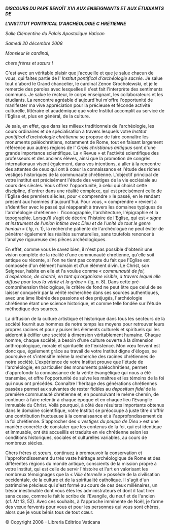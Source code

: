 ***DISCOURS DU PAPE BENOÎT XVI*** ***AUX ENSEIGNANTS ET AUX ÉTUDIANTS DE***

***L'INSTITUT PONTIFICAL D'ARCHÉOLOGIE C*** ***HR******ÉTIENNE***

*Salle Clémentine du Palais Apostolique Vatican*

*Samedi 20 décembre 2008*

*Monsieur le cardinal,*

*chers frères et sœurs !*

C'est avec un véritable plaisir que j'accueille et que je salue chacun de vous, qui faites partie de l' *Institut pontifical d'archéologie sacrée*. Je salue tout d'abord le Grand chancelier, le cardinal Zenon Grocholewski, et je le remercie des paroles avec lesquelles il s'est fait l'interprète des sentiments communs. Je salue le recteur, le corps enseignant, les collaborateurs et les étudiants. La rencontre agréable d'aujourd'hui m'offre l'opportunité de manifester ma vive appréciation pour la précieuse et féconde activité culturelle, littéraire et académique que votre Institut accomplit au service de l'Eglise et, plus en général, de la culture.

Je sais, en effet, que dans les milieux traditionnels de l'archéologie, les cours ordinaires et de spécialisation à travers lesquels votre *Institut pontifical d'archéologie chrétienne* se propose de faire connaître les monuments paléochrétiens, notamment de Rome, tout en faisant largement référence aux autres régions de l' *Orbis christianus antiquus* sont d'une grande importance scientifique. La « Revue » et l'activité scientifique des professeurs et des anciens élèves, ainsi que la promotion de congrès internationaux visent également, dans vos intentions, à aller à la rencontre des attentes de ceux qui ont à cœur la connaissance et l'étude des riches vestiges historiques de la communauté chrétienne. L'objectif principal de votre institut est précisément l'étude des vestiges de la vie ecclésiale au cours des siècles. Vous offrez l'opportunité, à celui qui choisit cette discipline, d'entrer dans une réalité complexe, qui est précisément celle de l'Eglise des premiers siècles, pour « comprendre » le passé, en le rendant présent aux hommes d'aujourd'hui. Pour vous, « comprendre » revient à s'identifier avec le passé qui réapparaît à travers les domaines typiques de l'archéologie chrétienne :  l'iconographie, l'architecture, l'épigraphie et la topographie. Lorsqu'il s'agit de décrire l'histoire de l'Eglise, qui est « *signe et instrument de l'union intime avec Dieu et de l'unité de tout le genre humain* » ( *lg*, n. 1), la recherche patiente de l'archéologue ne peut éviter de pénétrer également les réalités surnaturelles, sans toutefois renoncer à l'analyse rigoureuse des pièces archéologiques.

En effet, comme vous le savez bien, il n'est pas possible d'obtenir une vision complète de la réalité d'une communauté chrétienne, qu'elle soit antique ou récente, si l'on ne tient pas compte du fait que l'Eglise est composée d'un élément humain et d'un élément divin. Le Christ, son Seigneur, habite en elle et l'a voulue comme « *communauté de foi, d'espérance, de charité, en tant qu'organisme visible, à travers lequel elle diffuse pour tous la vérité et la grâce* » (lg, n. 8). Dans cette pré-compréhension théologique, le critère de fond ne peut être que celui de se laisser conquérir par la vérité recherchée dans ses sources authentiques, avec une âme libérée des passions et des préjugés, l'archéologie chrétienne étant une science historique, et comme telle fondée sur l'étude méthodique des sources.

La diffusion de la culture artistique et historique dans tous les secteurs de la société fournit aux hommes de notre temps les moyens pour retrouver leurs propres racines et pour y puiser les éléments culturels et spirituels qui les aideront à édifier une société à dimension véritablement humaine. Chaque homme, chaque société, a besoin d'une culture ouverte à la dimension anthropologique, morale et spirituelle de l'existence. Mon vœu fervent est donc que, également grâce au travail de votre Institut digne d'éloges, se poursuive et s'intensifie même la recherche des racines chrétiennes de notre société. L'expérience de votre Institut prouve que l'étude de l'archéologie, en particulier des monuments paléochrétiens, permet d'approfondir la connaissance de la vérité évangélique qui nous a été transmise, et offre l'opportunité de suivre les maîtres et les témoins de la foi qui nous ont précédés. Connaître l'héritage des générations chrétiennes passées permet aux suivantes de rester fidèles au *depositum fidei* de la première communauté chrétienne et, en poursuivant le même chemin, de continuer à faire retentir à chaque époque et en chaque lieu l'Evangile immuable du Christ. Voilà pourquoi, à côté des résultats importants obtenus dans le domaine scientifique, votre Institut se préoccupe à juste titre d'offrir une contribution fructueuse à la connaissance et à l'approfondissement de la foi chrétienne. S'approcher des « *vestiges du peuple de Dieu* » est une manière concrète de constater que les contenus de la foi, qui est identique et immuable, ont été accueillis et traduits en vie chrétienne selon les conditions historiques, sociales et culturelles variables, au cours de nombreux siècles.

Chers frères et sœurs, continuez à promouvoir la conservation et l'approfondissement du très vaste héritage archéologique de Rome et des différentes régions du monde antique, conscients de la mission propre à votre Institut, qui est celle de servir l'histoire et l'art en valorisant les nombreux témoignages que la « *Ville éternelle* » possède de la civilisation occidentale, de la culture et de la spiritualité catholique. Il s'agit d'un patrimoine précieux qui s'est formé au cours de ces deux millénaires, un trésor inestimable dont vous êtes les administrateurs et dont il faut tirer sans cesse, comme le fait le scribe de l'Evangile, du neuf et de l'ancien (cf. *Mt* 13, 52). Avec ces souhaits, à l'approche imminente de Noël, je forme des vœux fervents pour vous et pour les personnes qui vous sont chères, alors que je vous bénis tous de tout cœur.

© Copyright 2008 - Libreria Editrice Vaticana